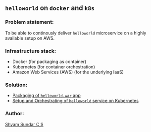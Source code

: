 ## `helloworld` on `docker` and `k8s`

### Problem statement:

To be able to continously deliver `helloworld` microservice on a highly available setup on AWS.

### Infrastructure stack:

* Docker (for packaging as container)
* Kubernetes (for container orchestration)
* Amazon Web Services (AWS) (for the underlying IaaS)

### Solution:

* [Packaging of `helloworld.war` app](docker/README.md)
* [Setup and Orchestrating of `helloworld` service on Kubernetes](k8s/README.md) 

### Author:

[Shyam Sundar C S](mailto:csshyamsundar@gmail.com)